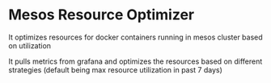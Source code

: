 # Mesos Resource Optimizer

It optimizes resources for docker containers running in mesos cluster based on utilization

It pulls metrics from grafana and optimizes the resources based on different strategies (default being max resource utilization in past 7 days) 

